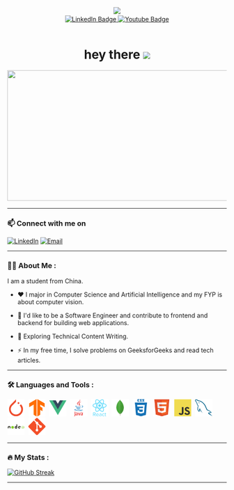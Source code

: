 <div id="header" align="center">
  <img src="https://media.giphy.com/media/M9gbBd9nbDrOTu1Mqx/giphy.gif" width="100"/>
  <div id="badges">
    <a href="https://www.linkedin.com/in/zack-hu-807178197/">
      <img src="https://img.shields.io/badge/LinkedIn-blue?style=for-the-badge&logo=linkedin&logoColor=white" alt="LinkedIn Badge"/>
    </a>
    <a href="https://www.youtube.com/@user-mt2oz5kc7p">
      <img src="https://img.shields.io/badge/YouTube-red?style=for-the-badge&logo=youtube&logoColor=white" alt="Youtube Badge"/>
    </a>
  </div>
  <img src="https://komarev.com/ghpvc/?username=Zack-Hu-Nottingham&style=flat-square&color=blue" alt=""/>
  <h1>
    hey there
    <img src="https://media.giphy.com/media/hvRJCLFzcasrR4ia7z/giphy.gif" width="30px"/>
  </h1>
</div>
<div align="center">
  <img src="https://media.giphy.com/media/dWesBcTLavkZuG35MI/giphy.gif" width="600" height="300"/>
</div>

---

### 📫 Connect with me on

<a href="[https://www.linkedin.com/in/arunima-chaudhuri-95217b194/](https://www.linkedin.com/in/zack-hu-807178197/)"><img title="LinkedIn" src="https://img.shields.io/badge/LinkedIn-0077B5?style=for-the-badge&logo=linkedin&logoColor=white"/></a>  <a href="mailto:zackhu2001@gmail.com"><img title="Email" src="https://img.shields.io/badge/Gmail-D14836?style=for-the-badge&logo=gmail&logoColor=white"/></a>  

---

### :woman_technologist: About Me :

I am a student from China.

- ❤️ I major in Computer Science and Artificial Intelligence and my FYP is about computer vision. 

- :telescope: I'd like to be a Software Engineer and contribute to frontend and backend for building web applications.

- :seedling: Exploring Technical Content Writing.

- :zap: In my free time, I solve problems on GeeksforGeeks and read tech articles.

---

### :hammer_and_wrench: Languages and Tools :

<div>
   <img src="https://github.com/devicons/devicon/blob/master/icons/pytorch/pytorch-original.svg" title="Pytorch" alt="Pytorch" width="40" height="40" />&nbsp;
    <img src="https://github.com/devicons/devicon/blob/master/icons/tensorflow/tensorflow-original.svg" title="tensorflow" alt="Tensorflow" width="40" height="40" />&nbsp;
  <img src="https://github.com/devicons/devicon/blob/master/icons/vuejs/vuejs-original.svg" title="Vue" alt="Java" width="40" height="40" />&nbsp;
  <img src="https://github.com/devicons/devicon/blob/master/icons/java/java-original-wordmark.svg" title="Java" alt="Java" width="40" height="40"/>&nbsp;
  <img src="https://github.com/devicons/devicon/blob/master/icons/react/react-original-wordmark.svg" title="React" alt="React" width="40" height="40"/>&nbsp;
  <img src="https://github.com/devicons/devicon/blob/master/icons/mongodb/mongodb-original.svg" title="Mongodb" alt="Mongodb" width="40" height="40"/>&nbsp;
  <img src="https://github.com/devicons/devicon/blob/master/icons/css3/css3-plain-wordmark.svg"  title="CSS3" alt="CSS" width="40" height="40"/>&nbsp;
  <img src="https://github.com/devicons/devicon/blob/master/icons/html5/html5-original.svg" title="HTML5" alt="HTML" width="40" height="40"/>&nbsp;
  <img src="https://github.com/devicons/devicon/blob/master/icons/javascript/javascript-original.svg" title="JavaScript" alt="JavaScript" width="40" height="40"/>&nbsp;
  <img src="https://github.com/devicons/devicon/blob/master/icons/mysql/mysql-original.svg" title="MySQL"  alt="MySQL" width="40" height="40"/>&nbsp;
  <img src="https://github.com/devicons/devicon/blob/master/icons/nodejs/nodejs-original-wordmark.svg" title="NodeJS" alt="NodeJS" width="40" height="40"/>&nbsp;
  <img src="https://github.com/devicons/devicon/blob/master/icons/git/git-original.svg" title="Git" **alt="Git" width="40" height="40"/>
</div>


---

### :fire: My Stats :

[![GitHub Streak](http://github-readme-streak-stats.herokuapp.com?user=Zack-Hu-Nottingham&theme=dark&background=000000)](https://git.io/streak-stats)

<!-- [![Top Langs](https://github-readme-stats.vercel.app/api/top-langs/?username=Zack-Hu-Nottingham&layout=compact&theme=vision-friendly-dark)](https://github.com/anuraghazra/github-readme-stats) -->

---
